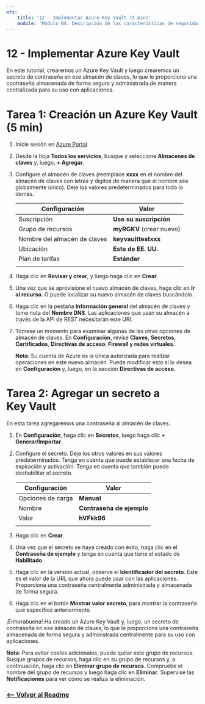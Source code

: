 ```yaml
---
wts:
    title: '12 - Implementar Azure Key Vault (5 min)'
    module: 'Módulo 04: Descripción de las características de seguridad general y de seguridad de red'
---
```

# 12 - Implementar Azure Key Vault

En este tutorial, crearemos un Azure Key Vault y luego crearemos un secreto de contraseña en ese almacén de claves, lo que le proporciona una contraseña almacenada de forma segura y administrada de manera centralizada para su uso con aplicaciones.

# Tarea 1: Creación un Azure Key Vault (5 min)

1. Inicie sesión en [Azure Portal](https://portal.azure.com).

2. Desde la hoja **Todos los servicios**, busque y seleccione **Almacenes de claves** y, luego, **+ Agregar**.

3. Configure el almacén de claves (reemplace **xxxx** en el nombre del almacén de claves con letras y dígitos de manera que el nombre sea globalmente único). Deje los valores predeterminados para todo lo demás.

    | Configuración | Valor | 
    | --- | --- |
    | Suscripción | **Use su suscripción** |
    | Grupo de recursos | **myRGKV** (crear nuevo) |
    | Nombre del almacén de claves | **keyvaulttestxxx** |
    | Ubicación | **Este de EE. UU.** |
    | Plan de tarifas | **Estándar** |
    | | |

4. Haga clic en **Revisar y crear**, y luego haga clic en **Crear**. 

5. Una vez que se aprovisione el nuevo almacén de claves, haga clic en **Ir al recurso**. O puede localizar su nuevo almacén de claves buscándolo. 

6. Haga clic en la pestaña **Información general** del almacén de claves y tome nota del **Nombre DNS**. Las aplicaciones que usan su almacén a través de la API de REST necesitarán este URI.

7. Tómese un momento para examinar algunas de las otras opciones de almacén de claves. En **Configuración**, revise **Claves**, **Secretos**, **Certificados**, **Directivas de acceso**, **Firewall y redes virtuales**.

    **Nota**: Su cuenta de Azure es la única autorizada para realizar operaciones en este nuevo almacén. Puede modificar esto si lo desea en **Configuración** y, luego, en la sección **Directivas de acceso**.

# Tarea 2: Agregar un secreto a Key Vault
        
En esta tarea agregaremos una contraseña al almacén de claves. 

1. En **Configuración**, haga clic en **Secretos**, luego haga clic **+ Generar/Importar**.

2. Configure el secreto. Deje los otros valores en sus valores predeterminados. Tenga en cuenta que puede establecer una fecha de expiración y activación. Tenga en cuenta que también puede deshabilitar el secreto.

    | Configuración | Valor | 
    | --- | --- |
    | Opciones de carga | **Manual** |
    | Nombre | **Contraseña de ejemplo** |
    | Valor | **hVFkk96** |
    | | |

3. Haga clic en **Crear**.

4. Una vez que el secreto se haya creado con éxito, haga clic en el **Contraseña de ejemplo** y tenga en cuenta que tiene el estado de **Habilitado**

5. Haga clic en la versión actual, observe el **Identificador del secreto**. Este es el valor de la URL que ahora puede usar con las aplicaciones. Proporciona una contraseña centralmente administrada y almacenada de forma segura.

6. Haga clic en el botón **Mostrar valor secreto**, para mostrar la contraseña que especificó anteriormente.

¡Enhorabuena! Ha creado un Azure Key Vault y, luego, un secreto de contraseña en ese almacén de claves, lo que le proporciona una contraseña almacenada de forma segura y administrada centralmente para su uso con aplicaciones.

**Nota**: Para evitar costes adicionales, puede quitar este grupo de recursos. Busque grupos de recursos, haga clic en su grupo de recursos y, a continuación, haga clic en **Eliminar grupo de recursos**. Compruebe el nombre del grupo de recursos y luego haga clic en **Eliminar**. Supervise las **Notificaciones** para ver cómo se realiza la eliminación.


### [<-- Volver al Readme](../../../readme.md)

